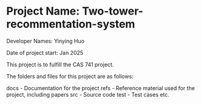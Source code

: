 # Project Name: Two-tower-recommentation-system

Developer Names: Yinying Huo

Date of project start: Jan 2025

This project is to fulfill the CAS 741 project.

The folders and files for this project are as follows:

docs - Documentation for the project
refs - Reference material used for the project, including papers
src - Source code
test - Test cases
etc.
